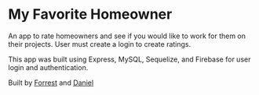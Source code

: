 # My Favorite Homeowner
An app to rate homeowners and see if you would like to work for them on their projects. User must create a login to create ratings. 

This app was built using Express, MySQL, Sequelize, and Firebase for user login and authentication. 

Built by [Forrest](https://github.com/eastman81/) and [Daniel](https://github.com/danielryne)
